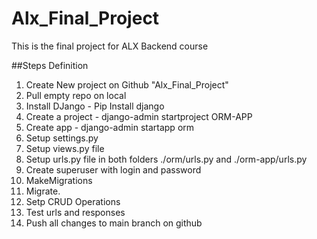 # Alx_Final_Project
This is the final project for ALX Backend course

##Steps Definition
1. Create New project on Github "Alx_Final_Project"
2. Pull empty repo on local
3. Install DJango - Pip Install django
4. Create a project - django-admin startproject ORM-APP
5. Create app - django-admin startapp orm
6. Setup settings.py
7. Setup views.py file
8. Setup urls.py file in both folders ./orm/urls.py and ./orm-app/urls.py
9. Create superuser with login and password
10. MakeMigrations
11. Migrate.
12. Setp CRUD Operations
13. Test urls and responses
14. Push all changes to main branch on github
